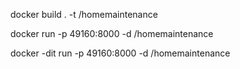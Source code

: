 docker build . -t <your username>/homemaintenance

docker run -p 49160:8000 -d  <your username>/homemaintenance


docker -dit run -p 49160:8000 -d  <your username>/homemaintenance
